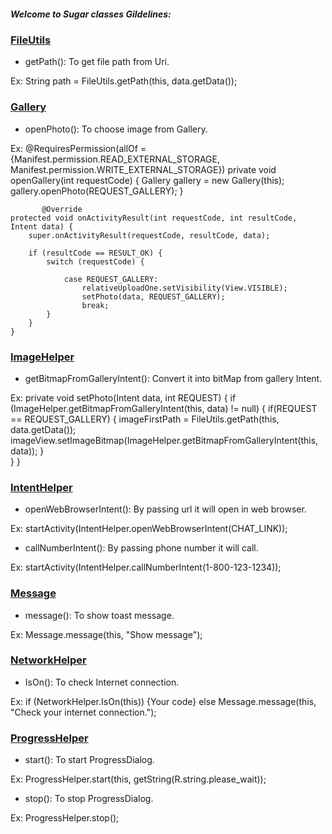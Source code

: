 ##### Welcome to Sugar classes Gildelines:

### [FileUtils](https://github.com/CrownStack/android-sugar/blob/dev/FileUtils.java)

* getPath(): To get file path from Uri.

Ex: String path =  FileUtils.getPath(this, data.getData());

### [Gallery](https://github.com/CrownStack/android-sugar/blob/dev/Gallery.java)

* openPhoto(): To choose image from Gallery.

Ex: @RequiresPermission(allOf = {Manifest.permission.READ_EXTERNAL_STORAGE, Manifest.permission.WRITE_EXTERNAL_STORAGE})
    private void openGallery(int requestCode) {
        Gallery gallery = new Gallery(this);
        gallery.openPhoto(REQUEST_GALLERY);
          }
          
           @Override
    protected void onActivityResult(int requestCode, int resultCode, Intent data) {
        super.onActivityResult(requestCode, resultCode, data);

        if (resultCode == RESULT_OK) {
            switch (requestCode) {

                case REQUEST_GALLERY:
                    relativeUploadOne.setVisibility(View.VISIBLE);
                    setPhoto(data, REQUEST_GALLERY);
                    break;           
            }
        }
    }

### [ImageHelper](https://github.com/CrownStack/android-sugar/blob/dev/ImageHelper.java)

* getBitmapFromGalleryIntent(): Convert it into bitMap from gallery Intent.

Ex:     private void setPhoto(Intent data, int REQUEST) {
        if (ImageHelper.getBitmapFromGalleryIntent(this, data) != null) {
            if(REQUEST == REQUEST_GALLERY) {
                imageFirstPath = FileUtils.getPath(this, data.getData());
                imageView.setImageBitmap(ImageHelper.getBitmapFromGalleryIntent(this, data));
            }                     
        }
    }

### [IntentHelper](https://github.com/CrownStack/android-sugar/blob/dev/IntentHelper.java)

* openWebBrowserIntent(): By passing url it will open in web browser.

Ex: startActivity(IntentHelper.openWebBrowserIntent(CHAT_LINK));

* callNumberIntent(): By passing phone number it will call.

Ex: startActivity(IntentHelper.callNumberIntent(1-800-123-1234));
  
### [Message](https://github.com/CrownStack/android-sugar/blob/dev/Message.java)

* message(): To show toast message.

Ex:  Message.message(this, "Show message");

### [NetworkHelper](https://github.com/CrownStack/android-sugar/blob/dev/NetworkHelper.java)

* IsOn(): To check Internet connection.

Ex: if (NetworkHelper.IsOn(this)) {Your code}
    else Message.message(this, "Check your internet connection.");

### [ProgressHelper](https://github.com/CrownStack/android-sugar/blob/dev/ProgressHelper.java)

* start(): To start ProgressDialog.

Ex: ProgressHelper.start(this, getString(R.string.please_wait));

* stop(): To stop ProgressDialog.

Ex:  ProgressHelper.stop();
